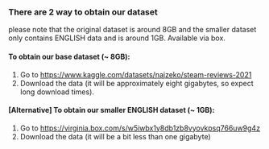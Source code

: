 ### There are 2 way to obtain our dataset
please note that the original dataset is around 8GB and the smaller dataset only contains ENGLISH data and is around 1GB. Available via box.

#### To obtain our base dataset (~ 8GB):

1. Go to https://www.kaggle.com/datasets/najzeko/steam-reviews-2021
2. Download the data (it will be approximately eight gigabytes, so expect long download times). 

#### [Alternative] To obtain our smaller ENGLISH dataset (~ 1GB):

1. Go to https://virginia.box.com/s/w5iwbx1y8db1zb8vyovkpsq766uw9g4z
2. Download the data (it will be a bit less than one gigabyte)
